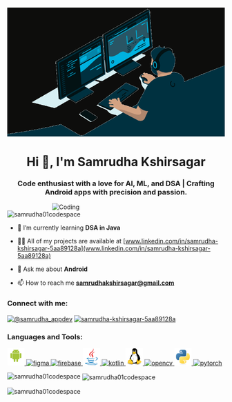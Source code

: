 [![MasterHead](https://raw.githubusercontent.com/Potential17/Potential17/master/user%20(2).gif)](https://camo.githubusercontent.com/3b36acef17b4609173b8168bc873ba4cde444299f6c8ff291661430cd8384cd3/68747470733a2f2f312e62702e626c6f6773706f742e636f6d2f2d37413457796e774c734d772f58624270435847386648492f41414141414141414d74342f754f613162704c736b5967727747626c6c6853753253446a5f4d69673853584a51434c63424741735948512f73313630302f323030305f36303070782e676966)
<h1 align="center">Hi 👋, I'm Samrudha Kshirsagar</h1>
<h3 align="center">Code enthusiast with a love for AI, ML, and DSA | Crafting Android apps with precision and passion.</h3>

<img align="right" alt="Coding" width="400" src="https://developer.android.com/static/images/shared/pointing-1.gif">

<p align="left"> <img src="https://komarev.com/ghpvc/?username=samrudha01codespace&label=Profile%20views&color=0e75b6&style=flat" alt="samrudha01codespace" /> </p>

- 🌱 I’m currently learning **DSA in Java**

- 👨‍💻 All of my projects are available at [www.linkedin.com/in/samrudha-kshirsagar-5aa89128a](www.linkedin.com/in/samrudha-kshirsagar-5aa89128a)

- 💬 Ask me about **Android**

- 📫 How to reach me **samrudhakshirsagar@gmail.com**

<h3 align="left">Connect with me:</h3>
<p align="left">
<a href="https://twitter.com/@samrudha_appdev" target="blank"><img align="center" src="https://raw.githubusercontent.com/rahuldkjain/github-profile-readme-generator/master/src/images/icons/Social/twitter.svg" alt="@samrudha_appdev" height="30" width="40" /></a>
<a href="https://linkedin.com/in/samrudha-kshirsagar-5aa89128a" target="blank"><img align="center" src="https://raw.githubusercontent.com/rahuldkjain/github-profile-readme-generator/master/src/images/icons/Social/linked-in-alt.svg" alt="samrudha-kshirsagar-5aa89128a" height="30" width="40" /></a>
</p>

<h3 align="left">Languages and Tools:</h3>
<p align="left"> <a href="https://developer.android.com" target="_blank" rel="noreferrer"> <img src="https://raw.githubusercontent.com/devicons/devicon/master/icons/android/android-original-wordmark.svg" alt="android" width="40" height="40"/> </a> <a href="https://www.figma.com/" target="_blank" rel="noreferrer"> <img src="https://www.vectorlogo.zone/logos/figma/figma-icon.svg" alt="figma" width="40" height="40"/> </a> <a href="https://firebase.google.com/" target="_blank" rel="noreferrer"> <img src="https://www.vectorlogo.zone/logos/firebase/firebase-icon.svg" alt="firebase" width="40" height="40"/> </a> <a href="https://www.java.com" target="_blank" rel="noreferrer"> <img src="https://raw.githubusercontent.com/devicons/devicon/master/icons/java/java-original.svg" alt="java" width="40" height="40"/> </a> <a href="https://kotlinlang.org" target="_blank" rel="noreferrer"> <img src="https://www.vectorlogo.zone/logos/kotlinlang/kotlinlang-icon.svg" alt="kotlin" width="40" height="40"/> </a> <a href="https://www.linux.org/" target="_blank" rel="noreferrer"> <img src="https://raw.githubusercontent.com/devicons/devicon/master/icons/linux/linux-original.svg" alt="linux" width="40" height="40"/> </a> <a href="https://opencv.org/" target="_blank" rel="noreferrer"> <img src="https://www.vectorlogo.zone/logos/opencv/opencv-icon.svg" alt="opencv" width="40" height="40"/> </a> <a href="https://www.python.org" target="_blank" rel="noreferrer"> <img src="https://raw.githubusercontent.com/devicons/devicon/master/icons/python/python-original.svg" alt="python" width="40" height="40"/> </a> <a href="https://pytorch.org/" target="_blank" rel="noreferrer"> <img src="https://www.vectorlogo.zone/logos/pytorch/pytorch-icon.svg" alt="pytorch" width="40" height="40"/> </a> </p>

<p><img align="left" src="https://github-readme-stats.vercel.app/api/top-langs?username=samrudha01codespace&show_icons=true&locale=en&layout=compact" alt="samrudha01codespace" /></p>

<p>&nbsp;<img align="center" src="https://github-readme-stats.vercel.app/api?username=samrudha01codespace&show_icons=true&locale=en" alt="samrudha01codespace" /></p>

<p><img align="center" src="https://github-readme-streak-stats.herokuapp.com/?user=samrudha01codespace&" alt="samrudha01codespace" /></p>

